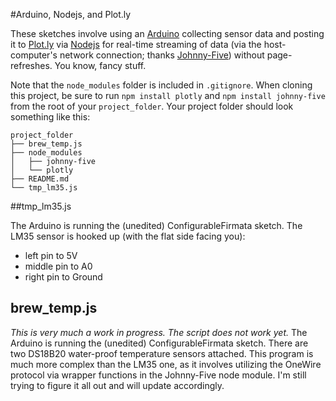 #Arduino, Nodejs, and Plot.ly

These sketches involve using an [Arduino](http://arduino.cc) collecting sensor data and posting it to [Plot.ly](https://plot.ly/rest/) via [Nodejs](http://nodejs.org) for real-time streaming of data (via the host-computer's network connection; thanks [Johnny-Five](https://github.com/rwaldron/johnny-five)) without page-refreshes. You know, fancy stuff.

Note that the `node_modules` folder is included in `.gitignore`. When cloning this project, be sure to run `npm install plotly` and `npm install johnny-five` from the root of your `project_folder`. Your project folder should look something like this:

    project_folder
    ├── brew_temp.js
    ├── node_modules
    │   ├── johnny-five
    │   └── plotly
    ├── README.md
    └── tmp_lm35.js

##tmp_lm35.js

The Arduino is running the (unedited) ConfigurableFirmata sketch. The LM35 sensor is hooked up (with the flat side facing you):

* left pin to 5V
* middle pin to A0
* right pin to Ground

## brew_temp.js

*This is very much a work in progress. The script does not work yet.* The Arduino is running the (unedited) ConfigurableFirmata sketch. There are two DS18B20 water-proof temperature sensors attached. This program is much more complex than the LM35 one, as it involves utilizing the OneWire protocol via wrapper functions in the Johnny-Five node module. I'm still trying to figure it all out and will update accordingly.